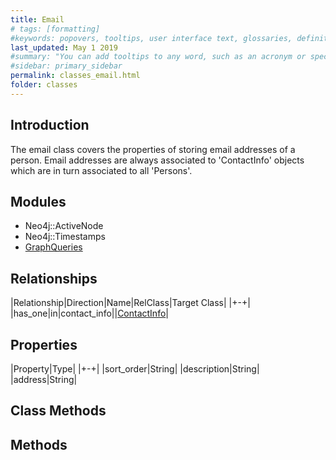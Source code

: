```yaml
---
title: Email
# tags: [formatting]
#keywords: popovers, tooltips, user interface text, glossaries, definitions
last_updated: May 1 2019
#summary: "You can add tooltips to any word, such as an acronym or specialized term. Tooltips work well for glossary definitions, because you don't have to keep repeating the definition, nor do you assume the reader already knows the word's meaning."
#sidebar: primary_sidebar
permalink: classes_email.html
folder: classes
---
```


## Introduction

The email class covers the properties of storing email addresses of a person. Email addresses are always associated to 'ContactInfo' objects which are in turn associated to all 'Persons'.

## Modules

* Neo4j::ActiveNode
* Neo4j::Timestamps
* [GraphQueries](/modules_graph_queries.html)

## Relationships

|Relationship|Direction|Name|RelClass|Target Class|
|+-+|
|has_one|in|contact_info||[ContactInfo](/classes_contact_info)|

## Properties

|Property|Type|
|+-+|
|sort_order|String|
|description|String|
|address|String|

## Class Methods

## Methods
